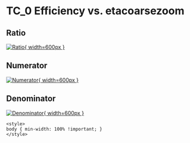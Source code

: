 # TC_0 Efficiency vs. etacoarsezoom

## Ratio

[![Ratio](../mtv/var/TC_0_eff_etacoarsezoom.png){ width=600px }](../mtv/var/TC_0_eff_etacoarsezoom.pdf)

## Numerator

[![Numerator](../mtv/num/TC_0_eff_etacoarsezoom_num.png){ width=600px }](../mtv/num/TC_0_eff_etacoarsezoom_num.pdf)

## Denominator

[![Denominator](../mtv/den/TC_0_eff_etacoarsezoom_den.png){ width=600px }](../mtv/den/TC_0_eff_etacoarsezoom_den.pdf)


``` {=html}
<style>
body { min-width: 100% !important; }
</style>
```
